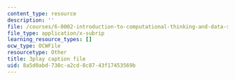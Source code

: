 ```yaml
---
content_type: resource
description: ''
file: /courses/6-0002-introduction-to-computational-thinking-and-data-science-fall-2016/8a5d0abd730ca2cd8c8743f17453569b_rUxP7TM8-wo.srt
file_type: application/x-subrip
learning_resource_types: []
ocw_type: OCWFile
resourcetype: Other
title: 3play caption file
uid: 8a5d0abd-730c-a2cd-8c87-43f17453569b
---
```

